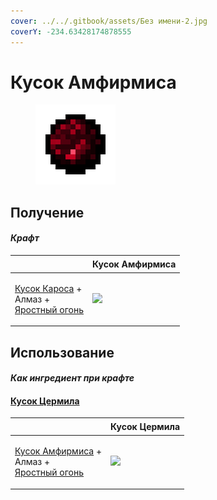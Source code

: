 ```yaml
---
cover: ../../.gitbook/assets/Без имени-2.jpg
coverY: -234.63428174878555
---
```


# Кусок Амфирмиса

<figure><img src="../../.gitbook/assets/amthirmis_lump_128.png" alt=""><figcaption></figcaption></figure>

## Получение

#### _Крафт_

| ㅤ                                                                                                         | Кусок Амфирмиса                                |
| --------------------------------------------------------------------------------------------------------- | ---------------------------------------------- |
| <p><a href="karos_lump.md">Кусок Кароса</a> +<br>Алмаз +<br><a href="fury_fire.md">Яростный огонь</a></p> | ![](../../.gitbook/assets/amthirmis\_lump.png) |

## Использование

#### _Как ингредиент при крафте_

#### [Кусок Цермила](cermile\_lump.md)

| ㅤ                                                                                                                | Кусок Цермила                                |
| ---------------------------------------------------------------------------------------------------------------- | -------------------------------------------- |
| <p><a href="amthirmis_lump.md">Кусок Амфирмиса</a> +<br>Алмаз +<br><a href="fury_fire.md">Яростный огонь</a></p> | ![](../../.gitbook/assets/cermile\_lump.png) |
